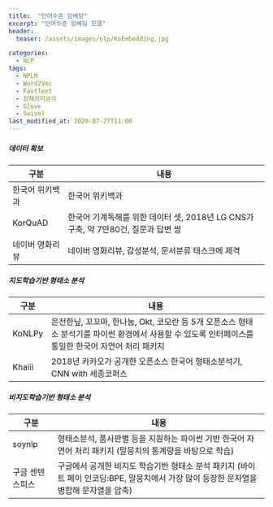 ```yaml
---
title:  "단어수준 임베딩"
excerpt: "단어수준 임베딩 모델"
header:
  teaser: /assets/images/nlp/KoEmbedding.jpg

categories:
  - NLP
tags:
  - NPLM
  - Word2Vec
  - FastText
  - 잠재의미분석
  - Glove
  - Swivel
last_modified_at: 2020-07-27T11:00
---
```


##### 데이터 확보     

| <center>구분</center>	| <center>내용</center>	|
| :--------------------	| :----------------------------	|
| 한국어 위키백과		| 한국어 위키백과			|
| KorQuAD		| 한국어 기계독해를 위한 데이터 셋, 2018년 LG CNS가 구축, 약 7만80건, 질문과 답변 쌍	|
| 네이버 영화리뷰		| 네이버 영화리뷰, 감성분석, 문서분류 태스크에 제격	|

##### 지도학습기반 형태소 분석     

| <center>구분</center>	| <center>내용</center>	|
| :--------------------	| :----------------------------	|
| KoNLPy		| 은전한닢, 꼬꼬마, 한나눔, Okt, 코모란 등 5개 오픈소스 형태소 분석기를 파이썬 환경에서 사용할 수 있도록 인터페이스를 통일한 한국어 자연어 처리 패키지	|
| Khaiii		| 2018년 카카오가 공개한 오픈소스 한국어 형태소분석기, CNN with 세종코퍼스	|

##### 비지도학습기반 형태소 분석     

| <center>구분</center>	| <center>내용</center>	|
| :--------------------	| :----------------------------	|
| soynlp		| 형태소분석, 품사판별 등을 지원하는 파이썬 기반 한국어 자연어 처리 패키지 (말뭉치의 통계량을 바탕으로 학습)	|
| 구글 센텐스피스		| 구글에서 공개한 비지도 학습기반 형태소 분석 패키지 (바이트 페이 인코딩:BPE, 말뭉치에서 가장 많이 등장한 문자열을 병합해 문자열을 압축)	|

